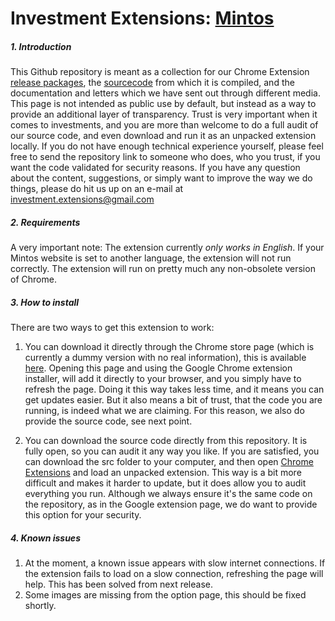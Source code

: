 # Investment Extensions: [Mintos](www.Mintos.com)

##### **1. Introduction**
This Github repository is meant as a collection for our Chrome Extension [release packages](https://github.com/DeeNaxic/mintos-extension/tree/master/bin), the [sourcecode](https://github.com/DeeNaxic/mintos-extension/tree/master/src) from which it is compiled, and the documentation and letters which we have sent out through different media. This page is not intended as public use by default, but instead as a way to provide an additional layer of transparency. Trust is very important when it comes to investments, and you are more than welcome to do a full audit of our source code, and even download and run it as an unpacked extension locally. If you do not have enough technical experience yourself, please feel free to send the repository link to someone who does, who you trust, if you want the code validated for security reasons. If you have any question about the content, suggestions, or simply want to improve the way we do things, please do hit us up on an e-mail at investment.extensions@gmail.com

##### **2. Requirements**
A very important note: The extension currently *only works in English*. If your Mintos website is set to another language, the extension will not run correctly. The extension will run on pretty much any non-obsolete version of Chrome. 

##### **3. How to install**
There are two ways to get this extension to work:
1. You can download it directly through the Chrome store page (which is currently a dummy version with no real information), this is available [here](https://chrome.google.com/webstore/detail/investments%20%20/faoghbbhgbedgejlifiafhkhdhpjofol). Opening this page and using the Google Chrome extension installer, will add it directly to your browser, and you simply have to refresh the page. Doing it this way takes less time, and it means you can get updates easier. But it also means a bit of trust, that the code you are running, is indeed what we are claiming. For this reason, we also do provide the source code, see next point.

2. You can download the source code directly from this repository. It is fully open, so you can audit it any way you like. If you are satisfied, you can download the src folder to your computer, and then open [Chrome Extensions](chrome://extensions/) and load an unpacked extension. This way is a bit more difficult and makes it harder to update, but it does allow you to audit everything you run. Although we always ensure it's the same code on the repository, as in the Google extension page, we do want to provide this option for your security.

##### **4. Known issues**
1. At the moment, a known issue appears with slow internet connections. If the extension fails to load on a slow connection, refreshing the page will help. This has been solved from next release.
2. Some images are missing from the option page, this should be fixed shortly.
